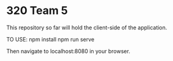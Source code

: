 # 320 Team 5

This repository so far will hold the client-side of the application.

TO USE:
    npm install
    npm run serve


Then navigate to localhost:8080 in your browser.
